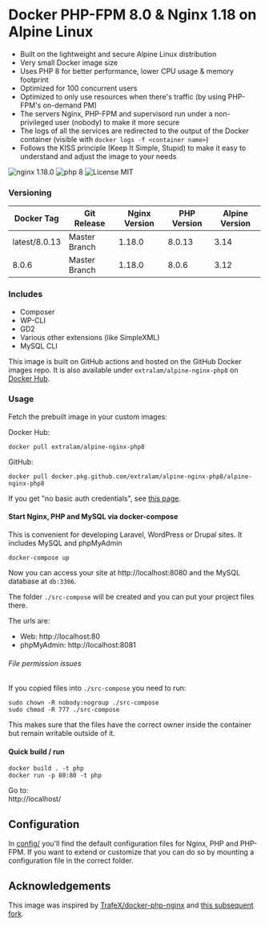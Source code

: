 # Docker PHP-FPM 8.0 & Nginx 1.18 on Alpine Linux

* Built on the lightweight and secure Alpine Linux distribution
* Very small Docker image size 
* Uses PHP 8 for better performance, lower CPU usage & memory footprint
* Optimized for 100 concurrent users
* Optimized to only use resources when there's traffic (by using PHP-FPM's on-demand PM)
* The servers Nginx, PHP-FPM and supervisord run under a non-privileged user (nobody) to make it more secure
* The logs of all the services are redirected to the output of the Docker container (visible with `docker logs -f <container name>`)
* Follows the KISS principle (Keep It Simple, Stupid) to make it easy to understand and adjust the image to your needs

![nginx 1.18.0](https://img.shields.io/badge/nginx-1.18-brightgreen.svg)
![php 8](https://img.shields.io/badge/php-8-brightgreen.svg)
![License MIT](https://img.shields.io/badge/license-MIT-blue.svg)

### Versioning
| Docker Tag | Git Release | Nginx Version | PHP Version | Alpine Version |
|-----|-------|-----|--------|--------|
| latest/8.0.13 | Master Branch |1.18.0 | 8.0.13 | 3.14 |
| 8.0.6 | Master Branch |1.18.0 | 8.0.6 | 3.12 |


### Includes

* Composer
* WP-CLI
* GD2
* Various other extensions (like SimpleXML)
* MySQL CLI

This image is built on GitHub actions and hosted on the GitHub Docker images repo. It is also available under `extralam/alpine-nginx-php8` on [Docker Hub](https://hub.docker.com/r/extralam/alpine-nginx-php8).

### Usage

Fetch the prebuilt image in your custom images:

Docker Hub:

```
docker pull extralam/alpine-nginx-php8
```

GitHub:
```
docker pull docker.pkg.github.com/extralam/alpine-nginx-php8/alpine-nginx-php8
```

If you get "no basic auth credentials", see [this page](https://docs.github.com/en/free-pro-team@latest/packages/using-github-packages-with-your-projects-ecosystem/configuring-docker-for-use-with-github-packages).

#### Start Nginx, PHP and MySQL via docker-compose

This is convenient for developing Laravel, WordPress or Drupal sites. It includes MySQL and phpMyAdmin

```
docker-compose up
```

Now you can access your site at http://localhost:8080 and the MySQL database at `db:3306`.

The folder `./src-compose` will be created and you can put your project files there.

The urls are:
* Web: http://localhost:80
* phpMyAdmin: http://localhost:8081

###### File permission issues

If you copied files into `./src-compose` you need to run:

```
sudo chown -R nobody:nogroup ./src-compose
sudo chmod -R 777 ./src-compose
```

This makes sure that the files have the correct owner inside the container but remain writable outside of it.

#### Quick build / run

```
docker build . -t php 
docker run -p 80:80 -t php
```

Go to:  
http://localhost/

## Configuration
In [config/](config/) you'll find the default configuration files for Nginx, PHP and PHP-FPM.
If you want to extend or customize that you can do so by mounting a configuration file in the correct folder.

## Acknowledgements

This image was inspired by [TrafeX/docker-php-nginx](https://github.com/TrafeX/docker-php-nginx) and [this subsequent fork](https://github.com/khromov/docker-php-nginx).
